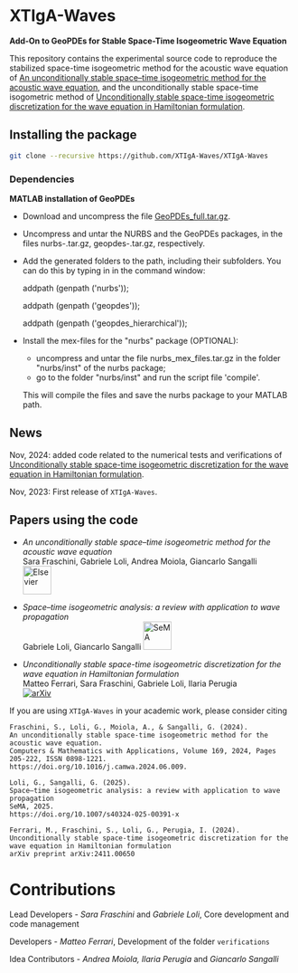 # XTIgA-Waves
**Add-On to GeoPDEs for Stable Space-Time Isogeometric Wave Equation**

This repository contains the experimental source code to reproduce the stabilized space-time isogeometric method for the acoustic wave equation of
[An unconditionally stable space–time isogeometric method for the acoustic wave equation](https://arxiv.org/abs/2303.07268),
and the unconditionally stable space-time isogometric method of 
[Unconditionally stable space-time isogeometric discretization for the wave equation in Hamiltonian formulation](https://arxiv.org/abs/2303.07268).

## Installing the package
```bash
git clone --recursive https://github.com/XTIgA-Waves/XTIgA-Waves
```

### Dependencies

**MATLAB installation of GeoPDEs**

  * Download and uncompress the file [GeoPDEs_full.tar.gz](https://rafavzqz.github.io/geopdes/download/). 
  * Uncompress and untar the NURBS and the GeoPDEs packages, in the files
    nurbs-<version>.tar.gz, geopdes-<version>.tar.gz, respectively.
  * Add the generated folders to the path, including their subfolders. 
    You can do this by typing in in the command window:

    addpath (genpath ('nurbs'));
    
    addpath (genpath ('geopdes'));
    
    addpath (genpath ('geopdes_hierarchical'));
    
  * Install the mex-files for the "nurbs" package (OPTIONAL):
     * uncompress and untar the file nurbs_mex_files.tar.gz in the folder "nurbs/inst" of the nurbs package;
     * go to the folder "nurbs/inst" and run the script file 'compile'.
       
     This will compile the files and save the nurbs package to your MATLAB path.

## News
Nov, 2024: added code related to the numerical tests and verifications of [Unconditionally stable space-time isogeometric discretization for the wave equation in Hamiltonian formulation](https://arxiv.org/abs/2303.07268).

Nov, 2023: First release of `XTIgA-Waves`. 

## Papers using the code
* *An unconditionally stable space–time isogeometric method for the acoustic wave equation*  
Sara Fraschini, Gabriele Loli, Andrea Moiola, Giancarlo Sangalli  
[<img class="publication-brand-image" src="https://sdfestaticassets-eu-west-1.sciencedirectassets.com/prod/4b190b964b2415d63e7a2050ee5b17f5f8cbb4eb/image/elsevier-non-solus.png" alt="Elsevier" width="50">](https://www.sciencedirect.com/science/article/pii/S0898122124002773)


* *Space–time isogeometric analysis: a review with application to wave propagation*  
Gabriele Loli, Giancarlo Sangalli
[<img class="publication-brand-image" src="https://media.springernature.com/w316/springer-static/cover-hires/journal/40324?as=webp" alt="SeMA" width="50">](https://doi.org/10.1007/s40324-025-00391-x)




* *Unconditionally stable space-time isogeometric discretization for the wave equation in Hamiltonian formulation*  
Matteo Ferrari, Sara Fraschini, Gabriele Loli, Ilaria Perugia  
[![arXiv](https://img.shields.io/badge/arXiv-2411.00650-b31b1b.svg)](https://arxiv.org/abs/2411.00650)


If you are using `XTIgA-Waves` in your academic work, please consider citing 
```
Fraschini, S., Loli, G., Moiola, A., & Sangalli, G. (2024).
An unconditionally stable space-time isogeometric method for the acoustic wave equation.
Computers & Mathematics with Applications, Volume 169, 2024, Pages 205-222, ISSN 0898-1221.
https://doi.org/10.1016/j.camwa.2024.06.009.
```
```
Loli, G., Sangalli, G. (2025).
Space–time isogeometric analysis: a review with application to wave propagation
SeMA, 2025.
https://doi.org/10.1007/s40324-025-00391-x
```
```
Ferrari, M., Fraschini, S., Loli, G., Perugia, I. (2024).
Unconditionally stable space-time isogeometric discretization for the wave equation in Hamiltonian formulation
arXiv preprint arXiv:2411.00650
```

# Contributions 
Lead Developers - *Sara Fraschini* and *Gabriele Loli*, Core development and code management 

Developers  - *Matteo Ferrari*, Development of the folder `verifications`

Idea Contributors - *Andrea Moiola, Ilaria Perugia* and *Giancarlo Sangalli*
